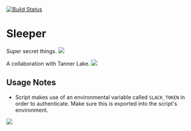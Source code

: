 [![Build Status](https://travis-ci.org/Jakeand3rson/Sleeper.svg?branch=jake)](https://travis-ci.org/Jakeand3rson/Sleeper)
# Sleeper
Super secret things.
![](http://gph.is/1SuqmqE)

A collaboration with Tanner Lake.
![](http://gph.is/1QJ9tT9)


## Usage Notes
- Script makes use of an environmental variable called `SLACK_TOKEN` in order
to authenticate. Make sure this is exported into the script's environment.

![](http://gph.is/23122Q4)